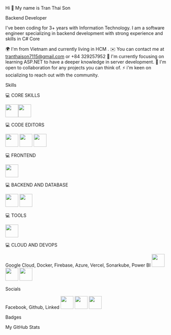 Hi 👋 My name is Tran Thai Son

Backend Developer

I've been coding for 3+ years with Information Technology. I am a software engineer specializing in backend development with strong experience and skills in C# Core

🌍  I'm from Vietnam and currently living in HCM .
✉️  You can contact me at tranthaison7115@gmail.com or +84 329257952
🧠  I'm currently focusing on learning ASP.NET to have a deeper knowledge in server development.
🤝  I'm open to collaboration for any projects you can think of.
⚡  i'm keen on socializing to reach out with the community.

Skills

💻 CORE SKILLS

<img src="https://cdn.jsdelivr.net/gh/devicons/devicon@latest/icons/csharp/csharp-original.svg" width="40"/><img src="https://cdn.jsdelivr.net/gh/devicons/devicon@latest/icons/git/git-original.svg" width="40"/>


💻 CODE EDITORS

<img src="https://cdn.jsdelivr.net/gh/devicons/devicon@latest/icons/vscode/vscode-original.svg" width="40"/> <img src="https://cdn.jsdelivr.net/gh/devicons/devicon@latest/icons/visualstudio/visualstudio-original.svg" width="40"/> <img src="https://cdn.jsdelivr.net/gh/devicons/devicon@latest/icons/jetbrains/jetbrains-original.svg" width="40"/>

💻 FRONTEND

<img src="https://cdn.jsdelivr.net/gh/devicons/devicon@latest/icons/react/react-original.svg" width="40"/>

💻 BACKEND AND DATABASE

<img src="https://cdn.jsdelivr.net/gh/devicons/devicon@latest/icons/dot-net/dot-net-original.svg" width="40"/> <img src="https://cdn.jsdelivr.net/gh/devicons/devicon@latest/icons/microsoftsqlserver/microsoftsqlserver-original.svg" width="40"/>

💻 TOOLS

<img src="https://cdn.jsdelivr.net/gh/devicons/devicon@latest/icons/figma/figma-original.svg" width="40"/>

💻 CLOUD AND DEVOPS

Google Cloud, Docker, Firebase, Azure, Vercel, Sonarkube, Power BI
<img src="https://cdn.jsdelivr.net/gh/devicons/devicon@latest/icons/googlecloud/googlecloud-original.svg" width="40"/> <img src="https://cdn.jsdelivr.net/gh/devicons/devicon@latest/icons/docker/docker-original.svg" width="40"/> <img src="https://cdn.jsdelivr.net/gh/devicons/devicon@latest/icons/firebase/firebase-original.svg" width="40"/>

Socials

Facebook, Github, Linked
<img src="https://cdn.jsdelivr.net/gh/devicons/devicon@latest/icons/facebook/facebook-original.svg" width="40"/> <img src="https://cdn.jsdelivr.net/gh/devicons/devicon@latest/icons/github/github-original.svg" width="40"/> <img src="https://cdn.jsdelivr.net/gh/devicons/devicon@latest/icons/linkedin/linkedin-original.svg" width="40"/>

Badges

My GitHub Stats

